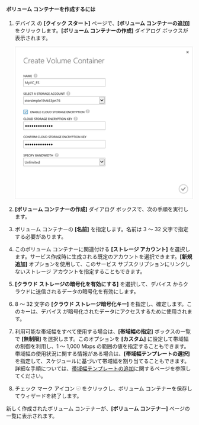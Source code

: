 
#### ボリューム コンテナーを作成するには

1. デバイス の **[クイック スタート]** ページで、**[ボリューム コンテナーの追加]** をクリックします。**[ボリューム コンテナーの作成]** ダイアログ ボックスが表示されます。

    ![ボリューム コンテナーの作成](./media/storsimple-create-volume-container/HCS_CreateVolumeContainerM-include.png)

2. **[ボリューム コンテナーの作成]** ダイアログ ボックスで、次の手順を実行します。
  1. ボリューム コンテナーの **[名前]** を指定します。名前は 3 ～ 32 文字で指定する必要があります。
  2. このボリューム コンテナーに関連付ける **[ストレージ アカウント]** を選択します。サービス作成時に生成される既定のアカウントを選択できます。**[新規追加]** オプションを使用して、このサービス サブスクリプションにリンクしないストレージ アカウントを指定することもできます。
  3. **[クラウド ストレージの暗号化を有効にする]** を選択して、デバイス からクラウドに送信されるデータの暗号化を有効にします。
  4. 8 ～ 32 文字の **[クラウド ストレージ暗号化キー]** を指定し、確定します。このキーは、デバイス が暗号化されたデータにアクセスするために使用されます。
  5. 利用可能な帯域幅をすべて使用する場合は、**[帯域幅の指定]** ボックスの一覧で **[無制限]** を選択します。このオプションを **[カスタム]** に設定して帯域幅の制御を利用し、1 ～ 1,000 Mbps の範囲の値を指定することもできます。帯域幅の使用状況に関する情報がある場合は、**[帯域幅テンプレートの選択]** を指定して、スケジュールに基づいて帯域幅を割り当てることもできます。詳細な手順については、[帯域幅テンプレートの追加](https://msdn.microsoft.com/library/dn757746.aspx#addBT)に関するページを参照してください。
  6. チェック マーク アイコン ![チェック マーク アイコン](./media/storsimple-create-volume-container/HCS_CheckIcon-include.png) をクリックし、ボリューム コンテナーを保存してウィザードを終了します。 

  新しく作成されたボリューム コンテナーが、**[ボリューム コンテナー]** ページの一覧に表示されます。

<!---HONumber=August15_HO6-->